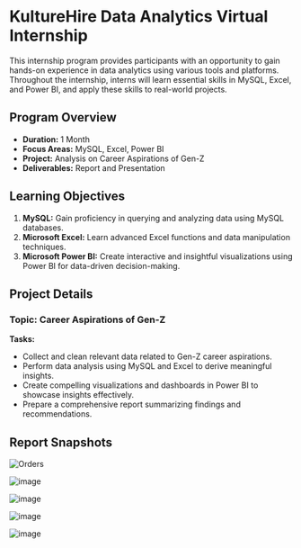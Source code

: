 # KultureHire Data Analytics Virtual Internship
This internship program provides participants with an opportunity to gain hands-on experience in data analytics using various tools and platforms. Throughout the internship, interns will learn essential skills in MySQL, Excel, and Power BI, and apply these skills to real-world projects.

## Program Overview
- **Duration:** 1 Month
- **Focus Areas:** MySQL, Excel, Power BI
- **Project:** Analysis on Career Aspirations of Gen-Z
- **Deliverables:** Report and Presentation

## Learning Objectives
1. **MySQL:** Gain proficiency in querying and analyzing data using MySQL databases.
2. **Microsoft Excel:** Learn advanced Excel functions and data manipulation techniques.
3. **Microsoft Power BI:** Create interactive and insightful visualizations using Power BI for data-driven decision-making.

## Project Details
### **Topic:** Career Aspirations of Gen-Z
**Tasks:**
- Collect and clean relevant data related to Gen-Z career aspirations.
- Perform data analysis using MySQL and Excel to derive meaningful insights.
- Create compelling visualizations and dashboards in Power BI to showcase insights effectively.
- Prepare a comprehensive report summarizing findings and recommendations.

## Report Snapshots

![Orders](https://github.com/Anmol-Gup/Data-Analytics-Internship-KultureHire/assets/66009201/a14dc2aa-30be-48d1-821b-4185469352e7)

![image](https://github.com/Anmol-Gup/Data-Analytics-Internship-KultureHire/assets/66009201/6bfe44a5-b26e-4318-b116-387a164c5d6b)

![image](https://github.com/Anmol-Gup/Data-Analytics-Internship-KultureHire/assets/66009201/de454bfd-a801-4276-83e7-5a33a7424859)

![image](https://github.com/Anmol-Gup/Data-Analytics-Internship-KultureHire/assets/66009201/79ac34b8-95b5-4be5-9a37-31426e35aff2)

![image](https://github.com/Anmol-Gup/Data-Analytics-Internship-KultureHire/assets/66009201/da9c4122-522b-401e-92f1-9bc21c6ca4cc)



